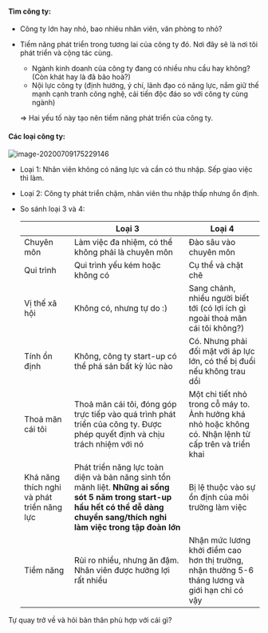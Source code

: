 #### Tìm công ty:

- Công ty lớn hay nhỏ, bao nhiêu nhân viên, văn phòng to nhỏ?

- Tiềm năng phát triển trong tương lai của công ty đó. Nơi đây sẽ là nơi tôi phát triển và cộng tác cùng.

  - Ngành kinh doanh của công ty đang có nhiều nhu cầu hay không? (Còn khát hay là đã bão hoà?)
  - Nội lực công ty (định hướng, ý chí, lãnh đạo có năng lực, nắm giữ thế mạnh cạnh tranh công nghệ, cải tiến độc đáo so với công ty cùng ngành)

  => Hai yếu tố này tạo nên tiềm năng phát triển của công ty.

#### Các loại công ty:

![image-20200709175229146](Tra%CC%86n%20tro%CC%9B%CC%89%20ti%CC%80m%20vie%CC%A3%CC%82c.assets/image-20200709175229146.png)

- Loại 1: Nhân viên không có năng lực và cần có thu nhập. Sếp giao việc thì làm.

- Loại 2: Công ty phát triển chậm, nhân viên thu nhập thấp nhưng ổn định.

- So sánh loại 3 và 4:

  |                                            | Loại 3                                                       | Loại 4                                                       |
  | ------------------------------------------ | ------------------------------------------------------------ | ------------------------------------------------------------ |
  | Chuyên môn                                 | Làm việc đa nhiệm, có thể không phải là chuyên môn           | Đào sâu vào chuyên môn                                       |
  | Qui trình                                  | Qui trình yếu kém hoặc không có                              | Cụ thể và chặt chẽ                                           |
  | Vị thế xã hội                              | Không có, nhưng tự do :)                                     | Sang chảnh, nhiều người biết tới (có lợi ích gì ngoài thoả mãn cái tôi không?) |
  | Tính ổn định                               | Không, công ty start-up có thể phá sản bất kỳ lúc nào        | Có. Nhưng phải đối mặt với áp lực lớn, có thể bị đuổi nếu không trau dồi |
  | Thoả mãn cái tôi                           | Thoả mãn cái tôi, đóng góp trực tiếp vào quá trình phát triển của công ty. Được phép quyết định và chịu trách nhiệm với nó | Một chi tiết nhỏ trong cỗ máy to. Ảnh hưởng khá nhỏ hoặc không có. Nhận lệnh từ cấp trên và triển khai |
  | Khả năng thích nghi và phát triển năng lực | Phát triển năng lực toàn diện và bản năng sinh tồn mãnh liệt. **Những ai sống sót 5 năm trong start-up hầu hết có thể dễ dàng chuyển sang/thích nghi làm việc trong tập đoàn lớn** | Bị lệ thuộc vào sự ổn định của môi trường làm việc           |
  | Tiềm năng                                  | Rủi ro nhiều, nhưng ăn đậm. Nhân viên được hưởng lợi rất nhiều | Nhận mức lương khởi điểm cao hơn thị trường, nhận thưởng 5-6 tháng lương và giới hạn chỉ có vậy |



Tự quay trở về và hỏi bản thân phù hợp với cái gì?
